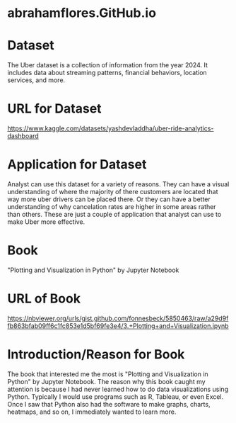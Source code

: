 # abrahamflores.GitHub.io

# Dataset
The Uber dataset is a collection of information from the year 2024. It includes data about streaming patterns, financial behaviors, location services, and more.

# URL for Dataset
https://www.kaggle.com/datasets/yashdevladdha/uber-ride-analytics-dashboard

# Application for Dataset
Analyst can use this dataset for a variety of reasons. They can have a visual understanding of where the majority of there customers are located that way more uber drivers can be placed there. Or they can have a better understanding of why cancelation rates are higher in some areas rather than others. These are just a couple of application that analyst can use to make Uber more effective.

# Book 
"Plotting and Visualization in Python" by Jupyter Notebook

# URL of Book
https://nbviewer.org/urls/gist.github.com/fonnesbeck/5850463/raw/a29d9ffb863bfab09ff6c1fc853e1d5bf69fe3e4/3.+Plotting+and+Visualization.ipynb

# Introduction/Reason for Book 
The book that interested me the most is "Plotting and Visualization in Python" by Jupyter Notebook. The reason why this book caught my attention is because I had never learned how to do data visualizations using Python. Typically I would use programs such as R, Tableau, or even Excel. Once I saw that Python also had the software to make graphs, charts, heatmaps, and so on, I immediately wanted to learn more.


